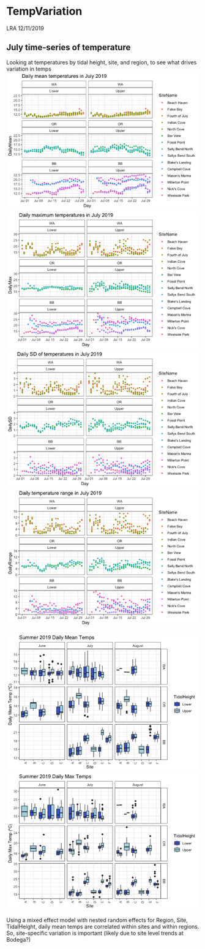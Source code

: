 TempVariation
================
LRA
12/11/2019

## July time-series of temperature

Looking at temperatures by tidal height, site, and region, to see what
drives variation in temps
![](TempVariation_files/figure-gfm/time_series_plots-1.png)<!-- -->![](TempVariation_files/figure-gfm/time_series_plots-2.png)<!-- -->![](TempVariation_files/figure-gfm/time_series_plots-3.png)<!-- -->![](TempVariation_files/figure-gfm/time_series_plots-4.png)<!-- -->

![](TempVariation_files/figure-gfm/tidal_heights-1.png)<!-- -->![](TempVariation_files/figure-gfm/tidal_heights-2.png)<!-- -->

Using a mixed effect model with nested random effects for Region, Site,
TidalHeight, daily mean temps are correlated within sites and within
regions. So, site-specific variation is important (likely due to site
level trends at Bodega?)
